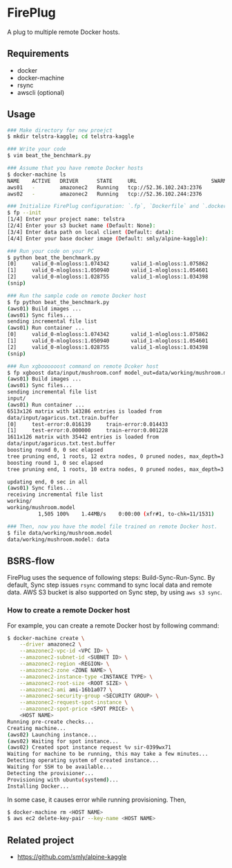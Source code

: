 # FirePlug

A plug to multiple remote Docker hosts.

## Requirements

* docker
* docker-machine
* rsync
* awscli (optional)

## Usage

```bash
### Make directory for new proejct
$ mkdir telstra-kaggle; cd telstra-kaggle

### Write your code
$ vim beat_the_benchmark.py

### Assume that you have remote Docker hosts
$ docker-machine ls
NAME    ACTIVE   DRIVER      STATE     URL                        SWARM   DOCKER   ERRORS
aws01   -        amazonec2   Running   tcp://52.36.102.243:2376           v1.9.1
aws02   -        amazonec2   Running   tcp://52.36.102.244:2376           v1.9.1

### Initialize FirePlug configuration: `.fp`, `Dockerfile` and `.dockerignore` are generated.
$ fp --init
[1/4] Enter your project name: telstra
[2/4] Enter your s3 bucket name (Default: None):
[3/4] Enter data path on local client (Default: data):
[4/4] Enter your base docker image (Default: smly/alpine-kaggle):

### Run your code on your PC
$ python beat_the_benchmark.py
[0]     valid_0-mlogloss:1.074342       valid_1-mlogloss:1.075862
[1]     valid_0-mlogloss:1.050940       valid_1-mlogloss:1.054601
[2]     valid_0-mlogloss:1.028755       valid_1-mlogloss:1.034398
(snip)

### Run the sample code on remote Docker host
$ fp python beat_the_benchmark.py
(aws01) Build images ...
(aws01) Sync files...
sending incremental file list
(aws01) Run container ...
[0]     valid_0-mlogloss:1.074342       valid_1-mlogloss:1.075862
[1]     valid_0-mlogloss:1.050940       valid_1-mlogloss:1.054601
[2]     valid_0-mlogloss:1.028755       valid_1-mlogloss:1.034398
(snip)

### Run xgboooooost command on remote Dcoker host
$ fp xgboost data/input/mushroom.conf model_out=data/working/mushroom.model
(aws01) Build images ...
(aws01) Sync files...
sending incremental file list
input/
(aws01) Run container ...
6513x126 matrix with 143286 entries is loaded from
data/input/agaricus.txt.train.buffer
[0]     test-error:0.016139     train-error:0.014433
[1]     test-error:0.000000     train-error:0.001228
1611x126 matrix with 35442 entries is loaded from
data/input/agaricus.txt.test.buffer
boosting round 0, 0 sec elapsed
tree pruning end, 1 roots, 12 extra nodes, 0 pruned nodes, max_depth=3
boosting round 1, 0 sec elapsed
tree pruning end, 1 roots, 10 extra nodes, 0 pruned nodes, max_depth=3

updating end, 0 sec in all
(aws01) Sync files...
receiving incremental file list
working/
working/mushroom.model
          1,505 100%    1.44MB/s    0:00:00 (xfr#1, to-chk=11/1531)

### Then, now you have the model file trained on remote Docker host.
$ file data/working/mushroom.model
data/working/mushroom.model: data
```

## BSRS-flow

FirePlug uses the sequence of following steps: Build-Sync-Run-Sync.
By default, Sync step issues `rsync` command to sync local data and remote data.
AWS S3 bucket is also supported on Sync step, by using `aws s3 sync`.

### How to create a remote Docker host

For example, you can create a remote Docker host by following command:

```bash
$ docker-machine create \
    --driver amazonec2 \
    --amazonec2-vpc-id <VPC ID> \
    --amazonec2-subnet-id <SUBNET ID> \
    --amazonec2-region <REGION> \
    --amazonec2-zone <ZONE NAME> \
    --amazonec2-instance-type <INSTANCE TYPE> \
    --amazonec2-root-size <ROOT SIZE> \
    --amazonec2-ami ami-16b1a077 \
    --amazonec2-security-group <SECURITY GROUP> \
    --amazonec2-request-spot-instance \
    --amazonec2-spot-price <SPOT PRICE> \
    <HOST NAME>
Running pre-create checks...
Creating machine...
(aws02) Launching instance...
(aws02) Waiting for spot instance...
(aws02) Created spot instance request %v sir-0399wx71
Waiting for machine to be running, this may take a few minutes...
Detecting operating system of created instance...
Waiting for SSH to be available...
Detecting the provisioner...
Provisioning with ubuntu(systemd)...
Installing Docker...
```

In some case, it causes error while running provisioning. Then,

```bash
$ docker-machine rm <HOST NAME>
$ aws ec2 delete-key-pair --key-name <HOST NAME>
```

## Related project

* https://github.com/smly/alpine-kaggle
